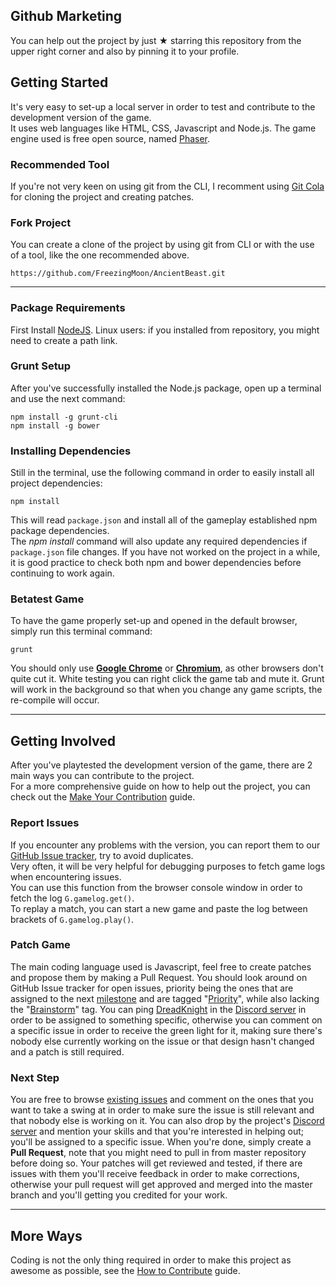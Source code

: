 ## Github Marketing
You can help out the project by just ★ starring this repository from the upper right corner and also by pinning it to your profile.

## Getting Started
It's very easy to set-up a local server in order to test and contribute to the development version of the game.<br>
It uses web languages like HTML, CSS, Javascript and Node.js. The game engine used is free open source, named [Phaser](http://phaser.io).

### Recommended Tool
If you're not very keen on using git from the CLI, I recomment using [Git Cola](https://git-cola.github.io) for cloning the project and creating patches.

### Fork Project
You can create a clone of the project by using git from CLI or with the use of a tool, like the one recommended above.
```
https://github.com/FreezingMoon/AncientBeast.git
```

---

### Package Requirements
First Install [NodeJS](http://nodejs.org). Linux users: if you installed from repository, you might need to create a path link.

### Grunt Setup
After you've successfully installed the Node.js package, open up a terminal and use the next command:

```
npm install -g grunt-cli
npm install -g bower
```

### Installing Dependencies
Still in the terminal, use the following command in order to easily install all project dependencies:

```
npm install
```

This will read `package.json` and install all of the gameplay established npm package dependencies.<br>
The *npm install* command will also update any required dependencies if `package.json` file changes. If you have not worked on the project in a while, it is good practice to check both npm and bower dependencies before continuing to work again.

### Betatest Game

To have the game properly set-up and opened in the default browser, simply run this terminal command:

```
grunt
```
You should only use <a href="https://www.google.com/chrome/"><b>Google Chrome</b></a> or <a href="https://www.chromium.org"><b>Chromium</b></a>, as other browsers don't quite cut it. White testing you can right click the game tab and mute it.
Grunt will work in the background so that when you change any game scripts, the re-compile will occur.

---

## Getting Involved
After you've playtested the development version of the game, there are 2 main ways you can contribute to the project.<br>
For a more comprehensive guide on how to help out the project, you can check out the [Make Your Contribution](https://AncientBeast.com/contribute) guide.

### Report Issues
If you encounter any problems with the version, you can report them to our [GitHub Issue tracker](https://github.com/FreezingMoon/AncientBeast/issues), try to avoid duplicates.<br>
Very often, it will be very helpful for debugging purposes to fetch game logs when encountering issues.<br>
You can use this function from the browser console window in order to fetch the log `G.gamelog.get()`.<br>
To replay a match, you can start a new game and paste the log between brackets of `G.gamelog.play()`.

### Patch Game
The main coding language used is Javascript, feel free to create patches and propose them by making a Pull Request.
You should look around on GitHub Issue tracker for open issues, priority being the ones that are assigned to the next [milestone](https://github.com/FreezingMoon/AncientBeast/milestones) and are tagged "[Priority](https://github.com/FreezingMoon/AncientBeast/labels/Priority)", while also lacking the "[Brainstorm](https://github.com/FreezingMoon/AncientBeast/labels/Brainstorm)" tag. You can ping [DreadKnight](https://github.com/DreadKnight) in the [Discord server](https://discord.gg/x78rKen) in order to be assigned to something specific, otherwise you can comment on a specific issue in order to receive the green light for it, making sure there's nobody else currently working on the issue or that design hasn't changed and a patch is still required.

### Next Step

You are free to browse [existing issues](https://github.com/FreezingMoon/AncientBeast/issues) and comment on the ones that you want to take a swing at in order to make sure the issue is still relevant and that nobody else is working on it. You can also drop by the project's [Discord server](https://discord.gg/x78rKen) and mention your skills and that you're interested in helping out; you'll be assigned to a specific issue. When you're done, simply create a **Pull Request**, note that you might need to pull in from master repository before doing so. Your patches will get reviewed and tested, if there are issues with them you'll receive feedback in order to make corrections, otherwise your pull request will get approved and merged into the master branch and you'll getting you credited for your work.

---
## More Ways

Coding is not the only thing required in order to make this project as awesome as possible, see the [How to Contribute](http://ancientbeast.com/contribute) guide.
